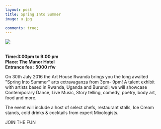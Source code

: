 ```yaml
---
layout: post
title: Spring Into Summer 
image: u.jpg

comments: true;
---
```



<img src="{{site.github.url}}/img/u.jpg"><br>
<br>


<strong>Time:3:00pm to 9:00 pm<br>Place: The Manor Hotel<br>Entrance fee : 5000 rfw</strong>



On 30th July 2016 the Art House Rwanda brings you the long awaited "Spring Into Summer" arts extravaganza from 3pm- 9pm! A talent exhibit with artists based in Rwanda, Uganda and Burundi; we will showcase Contemporary Dance, Live Music, Story telling, comedy, poetry, body art, food and more.

The event will include a host of select chefs, restaurant stalls, Ice Cream stands, cold drinks & cocktails from expert Mixologists.

JOIN THE FUN

